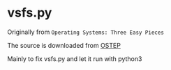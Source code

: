 # vsfs.py
Originally from `Operating Systems: Three Easy Pieces`

The source is downloaded from [OSTEP](https://pages.cs.wisc.edu/~remzi/OSTEP/Homework/homework.html)

Mainly to fix vsfs.py and let it run with python3
